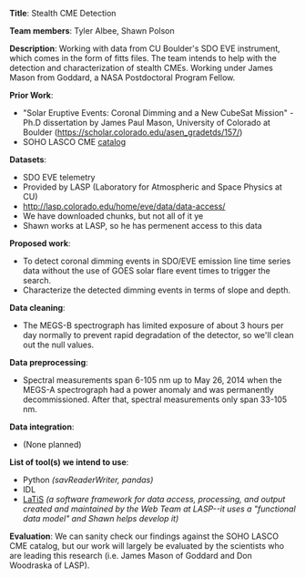 


**Title**: Stealth CME Detection 

**Team members**: Tyler Albee, Shawn Polson

**Description**: Working with data from CU Boulder's SDO EVE instrument, which comes in the form of fitts files. The team intends to help with the detection and characterization of stealth CMEs. Working under James Mason from Goddard, a NASA Postdoctoral Program Fellow. 

**Prior Work**: 
 - "Solar Eruptive Events: Coronal Dimming and a New CubeSat Mission" - Ph.D dissertation by James Paul Mason, University of Colorado at Boulder (https://scholar.colorado.edu/asen_gradetds/157/)
 - SOHO LASCO CME [catalog](https://cdaw.gsfc.nasa.gov/CME_list/UNIVERSAL/2010_05/univ2010_05.html)

**Datasets**: 
 - SDO EVE telemetry 
 - Provided by LASP (Laboratory for Atmospheric and Space Physics at CU)
 - http://lasp.colorado.edu/home/eve/data/data-access/
 - We have downloaded chunks, but not all of it ye
 - Shawn works at LASP, so he has permenent access to this data

**Proposed work**: 
 - To detect coronal dimming events in SDO/EVE emission line time series data without the use of GOES solar flare event times to trigger the search.
 - Characterize the detected dimming events in terms of slope and depth. 

**Data cleaning**: 
 - The MEGS-B spectrograph has limited exposure of about 3 hours per day normally to prevent rapid degradation of the detector, so we'll clean out the null values.

**Data preprocessing**: 
 - Spectral measurements span 6-105 nm up to May 26, 2014 when the MEGS-A spectrograph had a power anomaly and was permanently decommissioned. After that, spectral measurements only span 33-105 nm. 

**Data integration**:
 - (None planned)



**List of tool(s) we intend to use**:
 - Python *(savReaderWriter, pandas)*
 - IDL
 - [LaTiS](https://github.com/latis-data/latis) *(a software framework for data access, processing, and output created and maintained by the Web Team at LASP--it uses a "functional data model" and Shawn helps develop it)*

**Evaluation**: We can sanity check our findings against the SOHO LASCO CME catalog, but our work will largely be evaluated by the scientists who are leading this research (i.e. James Mason of Goddard and Don Woodraska of LASP).
